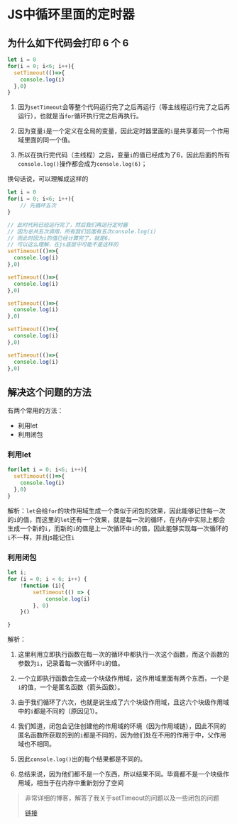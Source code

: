 # JS中循环里面的定时器

## 为什么如下代码会打印 6 个 6

```js
let i = 0
for(i = 0; i<6; i++){
  setTimeout(()=>{
    console.log(i)
  },0)
}
```

1. 因为`setTimeout`会等整个代码运行完了之后再运行（等主线程运行完了之后再运行），也就是当`for`循环执行完之后再执行。

2. 因为变量`i`是一个定义在全局的变量，因此定时器里面的`i`是共享着同一个作用域里面的同一个值。

3. 所以在执行完代码（主线程）之后，变量`i`的值已经成为了6，因此后面的所有`console.log()`操作都会成为`console.log(6)`；



换句话说，可以理解成这样的

```js
let i = 0
for(i = 0; i<6; i++){
    // 先循环五次
}

// 此时代码已经运行完了，然后我们再运行定时器
// 因为总共五次调用，所有我们后面有五次console.log(i)
// 而此时因为i的值已经计算完了，就是6。
// 可以这么理解，在js底层中可能不是这样的
setTimeout(()=>{
  console.log(i)
},0)

setTimeout(()=>{
  console.log(i)
},0)

setTimeout(()=>{
  console.log(i)
},0)

setTimeout(()=>{
  console.log(i)
},0)

setTimeout(()=>{
  console.log(i)
},0)
```



## 解决这个问题的方法

有两个常用的方法：

* 利用let
* 利用闭包



### 利用let

```js
for(let i = 0; i<6; i++){
  setTimeout(()=>{
    console.log(i)
  },0)
}
```

解析：`let`会给`for`的块作用域生成一个类似于闭包的效果，因此能够记住每一次的`i`的值，而这里的`let`还有一个效果，就是每一次的循环，在内存中实际上都会生成一个新的`i`，而新的`i`的值是上一次循环中`i`的值，因此能够实现每一次循环的`i`不一样，并且js能记住`i`

### 利用闭包

```js
let i;
for (i = 0; i < 6; i++) {
	!function (i){
        setTimeout(() => {
            console.log(i)
        }, 0)
    }()

}
```

解析：

1. 这里利用立即执行函数在每一次的循环中都执行一次这个函数，而这个函数的参数为`i`，记录着每一次循环中`i`的值。

2. 一个立即执行函数会生成一个块级作用域，这作用域里面有两个东西，一个是`i`的值，一个是匿名函数（箭头函数）。
3. 由于我们循环了六次，也就是说生成了六个块级作用域，且这六个块级作用域中的`i`都是不同的（原因见1）。

4. 我们知道，闭包会记住创建他的作用域的环境（因为作用域链），因此不同的匿名函数所获取的到的`i`都是不同的，因为他们处在不用的作用于中，父作用域也不相同。
5. 因此`console.log()`出的每个结果都是不同的。
6. 总结来说，因为他们都不是一个东西，所以结果不同。毕竟都不是一个块级作用域，相当于在内存中重新划分了空间





> 非常详细的博客，解答了我关于setTimeout的问题以及一些闭包的问题
>
> [链接](https://www.cnblogs.com/hahazexia/p/9446585.html)
